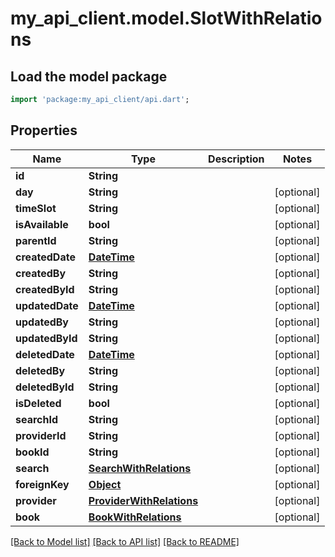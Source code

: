 # my_api_client.model.SlotWithRelations

## Load the model package
```dart
import 'package:my_api_client/api.dart';
```

## Properties
Name | Type | Description | Notes
------------ | ------------- | ------------- | -------------
**id** | **String** |  | 
**day** | **String** |  | [optional] 
**timeSlot** | **String** |  | [optional] 
**isAvailable** | **bool** |  | [optional] 
**parentId** | **String** |  | [optional] 
**createdDate** | [**DateTime**](DateTime.md) |  | [optional] 
**createdBy** | **String** |  | [optional] 
**createdById** | **String** |  | [optional] 
**updatedDate** | [**DateTime**](DateTime.md) |  | [optional] 
**updatedBy** | **String** |  | [optional] 
**updatedById** | **String** |  | [optional] 
**deletedDate** | [**DateTime**](DateTime.md) |  | [optional] 
**deletedBy** | **String** |  | [optional] 
**deletedById** | **String** |  | [optional] 
**isDeleted** | **bool** |  | [optional] 
**searchId** | **String** |  | [optional] 
**providerId** | **String** |  | [optional] 
**bookId** | **String** |  | [optional] 
**search** | [**SearchWithRelations**](SearchWithRelations.md) |  | [optional] 
**foreignKey** | [**Object**](.md) |  | [optional] 
**provider** | [**ProviderWithRelations**](ProviderWithRelations.md) |  | [optional] 
**book** | [**BookWithRelations**](BookWithRelations.md) |  | [optional] 

[[Back to Model list]](../README.md#documentation-for-models) [[Back to API list]](../README.md#documentation-for-api-endpoints) [[Back to README]](../README.md)


